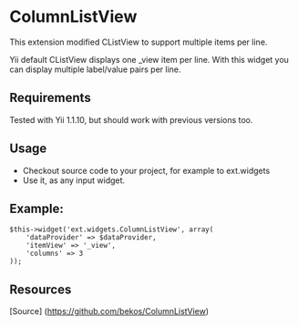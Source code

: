 # ColumnListView
This extension modified CListView to support multiple items per line.

Yii default CListView displays one _view item per line. 
With this widget you can display multiple label/value pairs per line.

## Requirements 

Tested with Yii 1.1.10, but should work with previous versions too.

## Usage 

 * Checkout source code to your project, for example to ext.widgets
 * Use it, as any input widget.

## Example:

    $this->widget('ext.widgets.ColumnListView', array(
        'dataProvider' => $dataProvider,
        'itemView' => '_view',
        'columns' => 3
    ));
    
## Resources

[Source] (https://github.com/bekos/ColumnListView)